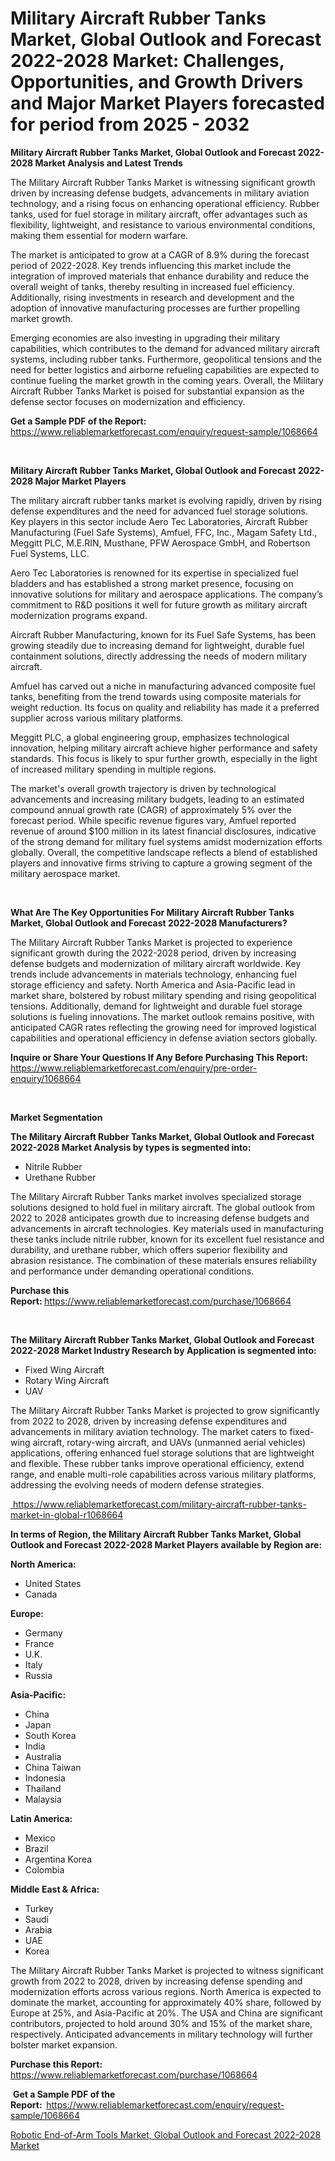 <p><h1>Military Aircraft Rubber Tanks Market, Global Outlook and Forecast 2022-2028 Market: Challenges, Opportunities, and Growth Drivers and Major Market Players forecasted for period from 2025 - 2032</h1></p><p><strong>Military Aircraft Rubber Tanks Market, Global Outlook and Forecast 2022-2028 Market Analysis and Latest Trends</strong></p>
<p><p>The Military Aircraft Rubber Tanks Market is witnessing significant growth driven by increasing defense budgets, advancements in military aviation technology, and a rising focus on enhancing operational efficiency. Rubber tanks, used for fuel storage in military aircraft, offer advantages such as flexibility, lightweight, and resistance to various environmental conditions, making them essential for modern warfare.</p><p>The market is anticipated to grow at a CAGR of 8.9% during the forecast period of 2022-2028. Key trends influencing this market include the integration of improved materials that enhance durability and reduce the overall weight of tanks, thereby resulting in increased fuel efficiency. Additionally, rising investments in research and development and the adoption of innovative manufacturing processes are further propelling market growth.</p><p>Emerging economies are also investing in upgrading their military capabilities, which contributes to the demand for advanced military aircraft systems, including rubber tanks. Furthermore, geopolitical tensions and the need for better logistics and airborne refueling capabilities are expected to continue fueling the market growth in the coming years. Overall, the Military Aircraft Rubber Tanks Market is poised for substantial expansion as the defense sector focuses on modernization and efficiency.</p></p>
<p><strong>Get a Sample PDF of the Report:&nbsp;</strong> <a href="https://www.reliablemarketforecast.com/enquiry/request-sample/1068664?utm_campaign=3446&utm_medium=2&utm_source=Github&utm_content=ia&utm_term=21032025&utm_id=military-aircraft-rubber-tanks-market-global-outlook-and-forecast-2022-2028">https://www.reliablemarketforecast.com/enquiry/request-sample/1068664</a></p>
<p>&nbsp;</p>
<p><strong>Military Aircraft Rubber Tanks Market, Global Outlook and Forecast 2022-2028 Major Market Players</strong></p>
<p><p>The military aircraft rubber tanks market is evolving rapidly, driven by rising defense expenditures and the need for advanced fuel storage solutions. Key players in this sector include Aero Tec Laboratories, Aircraft Rubber Manufacturing (Fuel Safe Systems), Amfuel, FFC, Inc., Magam Safety Ltd., Meggitt PLC, M.E.RIN, Musthane, PFW Aerospace GmbH, and Robertson Fuel Systems, LLC.</p><p>Aero Tec Laboratories is renowned for its expertise in specialized fuel bladders and has established a strong market presence, focusing on innovative solutions for military and aerospace applications. The company’s commitment to R&D positions it well for future growth as military aircraft modernization programs expand.</p><p>Aircraft Rubber Manufacturing, known for its Fuel Safe Systems, has been growing steadily due to increasing demand for lightweight, durable fuel containment solutions, directly addressing the needs of modern military aircraft.</p><p>Amfuel has carved out a niche in manufacturing advanced composite fuel tanks, benefiting from the trend towards using composite materials for weight reduction. Its focus on quality and reliability has made it a preferred supplier across various military platforms.</p><p>Meggitt PLC, a global engineering group, emphasizes technological innovation, helping military aircraft achieve higher performance and safety standards. This focus is likely to spur further growth, especially in the light of increased military spending in multiple regions.</p><p>The market's overall growth trajectory is driven by technological advancements and increasing military budgets, leading to an estimated compound annual growth rate (CAGR) of approximately 5% over the forecast period. While specific revenue figures vary, Amfuel reported revenue of around $100 million in its latest financial disclosures, indicative of the strong demand for military fuel systems amidst modernization efforts globally. Overall, the competitive landscape reflects a blend of established players and innovative firms striving to capture a growing segment of the military aerospace market.</p></p>
<p>&nbsp;</p>
<p><strong>What Are The Key Opportunities For Military Aircraft Rubber Tanks Market, Global Outlook and Forecast 2022-2028 Manufacturers?</strong></p>
<p><p>The Military Aircraft Rubber Tanks Market is projected to experience significant growth during the 2022-2028 period, driven by increasing defense budgets and modernization of military aircraft worldwide. Key trends include advancements in materials technology, enhancing fuel storage efficiency and safety. North America and Asia-Pacific lead in market share, bolstered by robust military spending and rising geopolitical tensions. Additionally, demand for lightweight and durable fuel storage solutions is fueling innovations. The market outlook remains positive, with anticipated CAGR rates reflecting the growing need for improved logistical capabilities and operational efficiency in defense aviation sectors globally.</p></p>
<p><strong>Inquire or Share Your Questions If Any Before Purchasing This Report:</strong> <a href="https://www.reliablemarketforecast.com/enquiry/pre-order-enquiry/1068664?utm_campaign=3446&utm_medium=2&utm_source=Github&utm_content=ia&utm_term=21032025&utm_id=military-aircraft-rubber-tanks-market-global-outlook-and-forecast-2022-2028">https://www.reliablemarketforecast.com/enquiry/pre-order-enquiry/1068664</a></p>
<p>&nbsp;</p>
<p><strong>Market Segmentation</strong></p>
<p><strong>The Military Aircraft Rubber Tanks Market, Global Outlook and Forecast 2022-2028 Market Analysis by types is segmented into:</strong></p>
<p><ul><li>Nitrile Rubber</li><li>Urethane Rubber</li></ul></p>
<p><p>The Military Aircraft Rubber Tanks market involves specialized storage solutions designed to hold fuel in military aircraft. The global outlook from 2022 to 2028 anticipates growth due to increasing defense budgets and advancements in aircraft technologies. Key materials used in manufacturing these tanks include nitrile rubber, known for its excellent fuel resistance and durability, and urethane rubber, which offers superior flexibility and abrasion resistance. The combination of these materials ensures reliability and performance under demanding operational conditions.</p></p>
<p><strong>Purchase this Report:&nbsp;</strong><a href="https://www.reliablemarketforecast.com/purchase/1068664?utm_campaign=3446&utm_medium=2&utm_source=Github&utm_content=ia&utm_term=21032025&utm_id=military-aircraft-rubber-tanks-market-global-outlook-and-forecast-2022-2028">https://www.reliablemarketforecast.com/purchase/1068664</a></p>
<p>&nbsp;</p>
<p><strong>The Military Aircraft Rubber Tanks Market, Global Outlook and Forecast 2022-2028 Market Industry Research by Application is segmented into:</strong></p>
<p><ul><li>Fixed Wing Aircraft</li><li>Rotary Wing Aircraft</li><li>UAV</li></ul></p>
<p><p>The Military Aircraft Rubber Tanks Market is projected to grow significantly from 2022 to 2028, driven by increasing defense expenditures and advancements in military aviation technology. The market caters to fixed-wing aircraft, rotary-wing aircraft, and UAVs (unmanned aerial vehicles) applications, offering enhanced fuel storage solutions that are lightweight and flexible. These rubber tanks improve operational efficiency, extend range, and enable multi-role capabilities across various military platforms, addressing the evolving needs of modern defense strategies.</p></p>
<p><a href="https://www.reliablemarketforecast.com/military-aircraft-rubber-tanks-market-in-global-r1068664?utm_campaign=3446&utm_medium=2&utm_source=Github&utm_content=ia&utm_term=21032025&utm_id=military-aircraft-rubber-tanks-market-global-outlook-and-forecast-2022-2028">&nbsp;https://www.reliablemarketforecast.com/military-aircraft-rubber-tanks-market-in-global-r1068664</a></p>
<p><strong>In terms of Region, the Military Aircraft Rubber Tanks Market, Global Outlook and Forecast 2022-2028 Market Players available by Region are:</strong></p>
<p>
    <p> <strong> North America: </strong>
        <ul>
            <li>United States</li>
            <li>Canada</li>
        </ul>
        </p> 
    <p> <strong> Europe: </strong>
        <ul>
            <li>Germany</li>
            <li>France</li>
            <li>U.K.</li>
            <li>Italy</li>
            <li>Russia</li>
        </ul>
        </p> 
    <p> <strong> Asia-Pacific: </strong>
        <ul>
            <li>China</li>
            <li>Japan</li>
            <li>South Korea</li>
            <li>India</li>
            <li>Australia</li>
            <li>China Taiwan</li>
            <li>Indonesia</li>
            <li>Thailand</li>
            <li>Malaysia</li>
        </ul>
        </p> 
    <p> <strong> Latin America: </strong>
        <ul>
            <li>Mexico</li>
            <li>Brazil</li>
            <li>Argentina Korea</li>
            <li>Colombia</li>
        </ul>
        </p> 
    <p> <strong> Middle East & Africa: </strong>
        <ul>
            <li>Turkey</li>
            <li>Saudi</li>
            <li>Arabia</li>
            <li>UAE</li>
            <li>Korea</li>
        </ul>
    </p>
    </p>
<p><p>The Military Aircraft Rubber Tanks Market is projected to witness significant growth from 2022 to 2028, driven by increasing defense spending and modernization efforts across various regions. North America is expected to dominate the market, accounting for approximately 40% share, followed by Europe at 25%, and Asia-Pacific at 20%. The USA and China are significant contributors, projected to hold around 30% and 15% of the market share, respectively. Anticipated advancements in military technology will further bolster market expansion.</p></p>
<p><strong>Purchase this Report: </strong><a href="https://www.reliablemarketforecast.com/purchase/1068664?utm_campaign=3446&utm_medium=2&utm_source=Github&utm_content=ia&utm_term=21032025&utm_id=military-aircraft-rubber-tanks-market-global-outlook-and-forecast-2022-2028">https://www.reliablemarketforecast.com/purchase/1068664</a></p>
<p>&nbsp;<strong>Get a Sample PDF of the Report:&nbsp;&nbsp;</strong><a href="https://www.reliablemarketforecast.com/enquiry/request-sample/1068664?utm_campaign=3446&utm_medium=2&utm_source=Github&utm_content=ia&utm_term=21032025&utm_id=military-aircraft-rubber-tanks-market-global-outlook-and-forecast-2022-2028">https://www.reliablemarketforecast.com/enquiry/request-sample/1068664</a></p>
<p><strong></strong></p>
<p><p><a href="https://github.com/achilekirwan/Market-Research-Report-List-1/blob/main/robotic-end-of-arm-tools-market-global-outlook-and-forecast-2022-2028-market.md?utm_campaign=3446&utm_medium=2&utm_source=Github&utm_content=ia&utm_term=21032025&utm_id=military-aircraft-rubber-tanks-market-global-outlook-and-forecast-2022-2028">Robotic End-of-Arm Tools Market, Global Outlook and Forecast 2022-2028 Market</a></p></p>